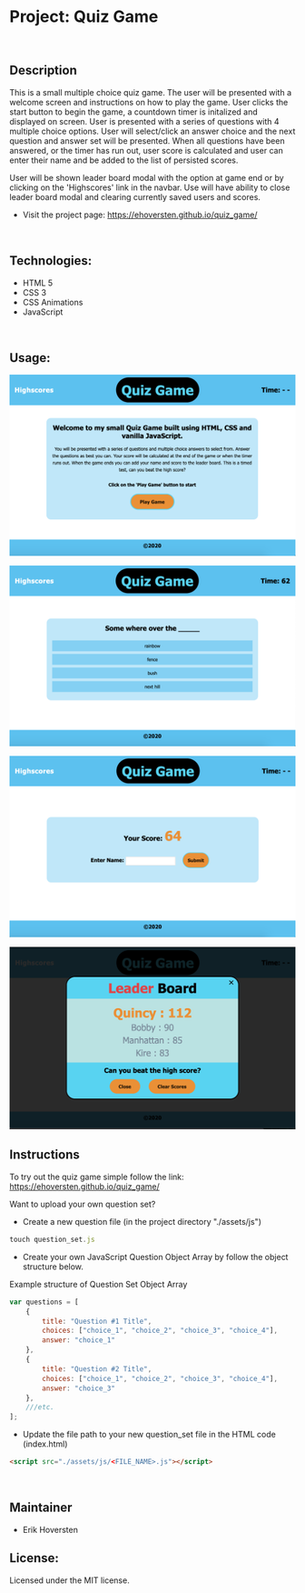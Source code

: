 # Project: Quiz Game

&nbsp;  
## Description

This is a small multiple choice quiz game. The user will be presented with a welcome screen and instructions on how to play the game. User clicks the start button to begin the game, a countdown timer is initalized and displayed on screen. User is presented with a series of questions with 4 multiple choice options. User will select/click an answer choice and the next question and answer set will be presented. When all questions have been answered, or the timer has run out, user score is calculated and user can enter their name and be added to the list of persisted scores. 
    
User will be shown leader board modal with the option 
at game end or by clicking on the 'Highscores' link in the navbar. Use will have ability to close leader board modal and clearing currently saved users and scores. 


- Visit the project page:
  https://ehoversten.github.io/quiz_game/

&nbsp;
## Technologies:

* HTML 5
* CSS 3
* CSS Animations
* JavaScript

&nbsp;  
## Usage:

![Game Start Image](./assets/img/game_start.png)

![Question Image](./assets/img/question.png)

![User Form Image](./assets/img/user_form.png)

![Game Leaderboard Image](./assets/img/leaderboard.png)


## Instructions

To try out the quiz game simple follow the link: https://ehoversten.github.io/quiz_game/

Want to upload your own question set? 

* Create a new question file (in the project directory "./assets/js")
```javascript
touch question_set.js
```

* Create your own JavaScript Question Object Array by follow the object structure below.

Example structure of Question Set Object Array 
```javascript
var questions = [
    {
        title: "Question #1 Title",
        choices: ["choice_1", "choice_2", "choice_3", "choice_4"],
        answer: "choice_1"
    },
    {
        title: "Question #2 Title",
        choices: ["choice_1", "choice_2", "choice_3", "choice_4"],
        answer: "choice_3"
    },
    ///etc.
];
```

* Update the file path to your new question_set file in the HTML code (index.html)

```html
<script src="./assets/js/<FILE_NAME>.js"></script>
```

&nbsp;   
## Maintainer

- Erik Hoversten

## License:

Licensed under the MIT license.
